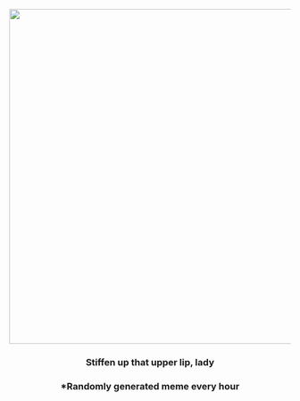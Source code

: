 <p align="center">
        <img src="https://i.redd.it/ap77ge21crv91.jpg" width="600" height="600">
        </p>
        <h3 align="center">Stiffen up that upper lip, lady</h3>
        <h3 align="center">*Randomly generated meme every hour</h3>
    